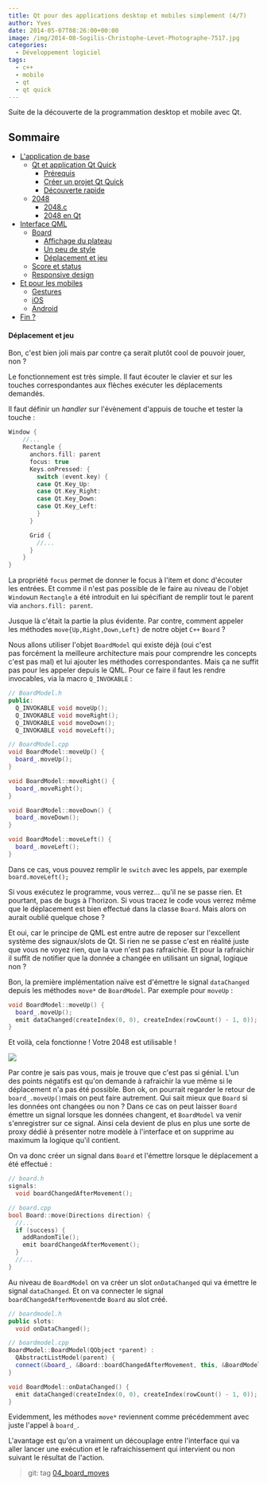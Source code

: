 ```yaml
---
title: Qt pour des applications desktop et mobiles simplement (4/7)
author: Yves
date: 2014-05-07T08:26:00+00:00
image: /img/2014-08-Sogilis-Christophe-Levet-Photographe-7517.jpg
categories:
  - Développement logiciel
tags:
  - c++
  - mobile
  - qt
  - qt quick
---
```


Suite de la découverte de la programmation desktop et mobile avec Qt.

## Sommaire

- [L'application de base](./2014-04-29-qt-applications-desktop-mobiles-1.md#base-app)
  - [Qt et application Qt Quick](./2014-04-29-qt-applications-desktop-mobiles-1.md#qt)
    - [Prérequis](./2014-04-29-qt-applications-desktop-mobiles-1.md#req)
    - [Créer un projet Qt Quick](./2014-04-29-qt-applications-desktop-mobiles-1.md#quick)
    - [Découverte rapide](./2014-04-29-qt-applications-desktop-mobiles-1.md#discover)
  - [2048](./2014-04-30-qt-applications-desktop-mobiles-2.md#2048)
    - [2048.c](./2014-04-30-qt-applications-desktop-mobiles-2.md#c)
    - [2048 en Qt](./2014-04-30-qt-applications-desktop-mobiles-2.md#qt)
- [Interface QML](./2014-05-06-qt-applications-desktop-mobiles-3.md#interface)
  - [Board](./2014-05-06-qt-applications-desktop-mobiles-3.md#board)
    - [Affichage du plateau](./2014-05-06-qt-applications-desktop-mobiles-3.md#display)
    - [Un peu de style](./2014-05-06-qt-applications-desktop-mobiles-3.md#style)
    - [Déplacement et jeu](./2014-05-07-qt-applications-desktop-mobiles-4.md)
  - [Score et status](./2014-05-13-qt-applications-desktop-mobiles-5.md)
  - [Responsive design](./2014-05-14-qt-applications-desktop-mobiles-6.md)
- [Et pour les mobiles](./2014-05-15-qt-applications-desktop-mobiles-7.md#mobile)
  - [Gestures](./2014-05-15-qt-applications-desktop-mobiles-7.md#gestures)
  - [iOS](./2014-05-15-qt-applications-desktop-mobiles-7.md#ios)
  - [Android](./2014-05-15-qt-applications-desktop-mobiles-7.md#android)
- [Fin ?](./2014-05-15-qt-applications-desktop-mobiles-7.md#end)

#### Déplacement et jeu

Bon, c'est bien joli mais par contre ça serait plutôt cool de pouvoir jouer, non ?

Le fonctionnement est très simple. Il faut écouter le clavier et sur les touches correspondantes aux flèches exécuter les déplacements demandés.

Il faut définir un _handler_ sur l'évènement d'appuis de touche et tester la touche :

```cpp
Window {
    //...
    Rectangle {
      anchors.fill: parent
      focus: true
      Keys.onPressed: {
        switch (event.key) {
        case Qt.Key_Up:
        case Qt.Key_Right:
        case Qt.Key_Down:
        case Qt.Key_Left:
        }
      }

      Grid {
        //...
      }
    }
}
```

La propriété `focus` permet de donner le focus à l'item et donc d'écouter les entrées. Et comme il n'est pas possible de le faire au niveau de l'objet `Window`un `Rectangle` a été introduit en lui spécifiant de remplir tout le parent via `anchors.fill: parent`.

Jusque là c'était la partie la plus évidente. Par contre, comment appeler les méthodes `move{Up,Right,Down,Left}` de notre objet `C++` `Board` ?

Nous allons utiliser l'objet `BoardModel` qui existe déjà (oui c'est pas forcément la meilleure architecture mais pour comprendre les concepts c'est pas mal) et lui ajouter les méthodes correspondantes. Mais ça ne suffit pas pour les appeler depuis le QML. Pour ce faire il faut les rendre invocables, via la macro `Q_INVOKABLE` :

```cpp
// BoardModel.h
public:
  Q_INVOKABLE void moveUp();
  Q_INVOKABLE void moveRight();
  Q_INVOKABLE void moveDown();
  Q_INVOKABLE void moveLeft();

// BoardModel.cpp
void BoardModel::moveUp() {
  board_.moveUp();
}

void BoardModel::moveRight() {
  board_.moveRight();
}

void BoardModel::moveDown() {
  board_.moveDown();
}

void BoardModel::moveLeft() {
  board_.moveLeft();
}
```

Dans ce cas, vous pouvez remplir le `switch` avec les appels, par exemple `board.moveLeft();`

Si vous exécutez le programme, vous verrez… qu'il ne se passe rien. Et pourtant, pas de bugs à l'horizon. Si vous tracez le code vous verrez même que le déplacement est bien effectué dans la classe `Board`. Mais alors on aurait oublié quelque chose ?

Et oui, car le principe de QML est entre autre de reposer sur l'excellent système des signaux/slots de Qt. Si rien ne se passe c'est en réalité juste que vous ne voyez rien, que la vue n'est pas rafraichie. Et pour la rafraichir il suffit de notifier que la donnée a changée en utilisant un signal, logique non ?

Bon, la première implémentation naïve est d'émettre le signal `dataChanged` depuis les méthodes `move*` de `BoardModel`. Par exemple pour `moveUp` :

```cpp
void BoardModel::moveUp() {
  board_.moveUp();
  emit dataChanged(createIndex(0, 0), createIndex(rowCount() - 1, 0));
}
```

Et voilà, cela fonctionne ! Votre 2048 est utilisable !

![](/img/tumblr_inline_n48gbsuxvD1sv6muh.png)

Par contre je sais pas vous, mais je trouve que c'est pas si génial. L'un des points négatifs est qu'on demande à rafraichir la vue même si le déplacement n'a pas été possible. Bon ok, on pourrait regarder le retour de `board_.moveUp()`mais on peut faire autrement. Qui sait mieux que `Board` si les données ont changées ou non ? Dans ce cas on peut laisser `Board` émettre un signal lorsque les données changent, et `BoardModel` va venir s'enregistrer sur ce signal. Ainsi cela devient de plus en plus une sorte de proxy dédié à présenter notre modèle à l'interface et on supprime au maximum la logique qu'il contient.

On va donc créer un signal dans `Board` et l'émettre lorsque le déplacement a été effectué :

```cpp
// board.h
signals:
  void boardChangedAfterMovement();

// board.cpp
bool Board::move(Directions direction) {
  //...
  if (success) {
    addRandomTile();
    emit boardChangedAfterMovement();
  }
  //...
}
```

Au niveau de `BoardModel` on va créer un slot `onDataChanged` qui va émettre le signal `dataChanged`. Et on va connecter le signal `boardChangedAfterMovement`de `Board` au slot créé.

```cpp
// boardmodel.h
public slots:
  void onDataChanged();

// boardmodel.cpp
BoardModel::BoardModel(QObject *parent) :
  QAbstractListModel(parent) {
  connect(&board_, &Board::boardChangedAfterMovement, this, &BoardModel::onDataChanged);
}

void BoardModel::onDataChanged() {
  emit dataChanged(createIndex(0, 0), createIndex(rowCount() - 1, 0));
}
```

Evidemment, les méthodes `move*` reviennent comme précédemment avec juste l'appel à `board_`.

L'avantage est qu'on a vraiment un découplage entre l'interface qui va aller lancer une exécution et le rafraichissement qui intervient ou non suivant le résultat de l'action.

> git: tag [04_board_moves](https://github.com/sogilis/qt2048/tree/04_board_moves)

